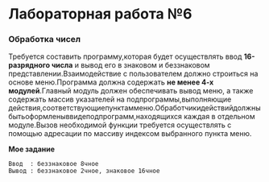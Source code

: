 # Лабораторная работа №6
### Обработка чисел

Требуется составить программу,которая будет осуществлять ввод **16-разрядного числа** и вывод его в знаковом и беззнаковом представлении.Взаимодействие с пользователем должно строиться на основе меню.Программа должна содержать **не менее 4-х модулей**.Главный модуль должен обеспечивать вывод меню, а также содержать массив указателей на подпрограммы,выполняющие действия,соответствующиепунктамменю.Обработчикидействийдолжныбытьоформленыввидеподпрограмм,находящихся каждая в отдельном модуле.Вызов необходимой функции требуется осуществлять с помощью адресации по массиву индексом выбранного пункта меню.

__Мое задание__
```
Ввод  : беззнаковое 8чное
Вывод : беззнаковое 2чное, знаковое 16чное
```